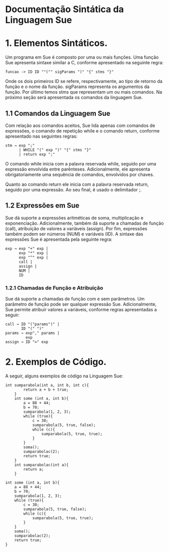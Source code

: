 # Documentação Sintática da Linguagem Sue

# 1. Elementos Sintáticos.

Um programa em Sue é composto por uma ou mais funções. Uma função Sue apresenta sintaxe similar a C, conforme apresentado na seguinte regra:
``` 
funcao -> ID ID ""("" sigParams ")" "{" stms "}"
```
Onde os dois primeiros ID se refere, respectivamente, ao tipo de retorno da função e o nome da função. sigParams representa os argumentos da função. Por último temos stms que representam um ou mais comandos. Na próximo seção será apresentada os comandos da linguagem Sue.


## 1.1 Comandos da Linguagem Sue

Com relação aos comandos aceitos, Sue lida apenas com comandos de expressões, o comando de repetição while e o comando return, conforme apresentado nas seguintes regras:

```
stm → exp ";"  
      | WHILE "(" exp ")" "{" stms "}" 
      | return exp ";"

```
O comando while inicia com a palavra reservada while, seguido por uma expressão envolvida entre parênteses. Adicionalmente, ele apresenta obrigatoriamente uma sequência de comandos, envolvidos por chaves.

Quanto ao comando return ele inicia com a palavra reservada return, seguido por uma expressão. Ao seu final, é usado o delimitador ;.

## 1.2 Expressões em Sue
Sue dá suporte a expressões aritméticas de soma, multiplicação e exponenciação. Adicionalmente, também dá suporte a chamadas de função (call), atribuição de valores a variáveis (assign). Por fim, expressões também podem ser números (NUM) e variáveis (ID). A sintaxe das expressões Sue é apresentada pela seguinte regra:

```
exp → exp "+" exp | 
      exp "*" exp | 
      exp "^" exp | 
      call | 
      assign | 
      NUM | 
      ID
```

### 1.2.1 Chamadas de Função e Atribuição

Sue dá suporte a chamadas de função com e sem parâmetros. Um parâmetro de função pode ser qualquer expressão Sue. Adicionalmente, Sue permite atribuir valores a variáveis, conforme regras apresentadas a seguir:

```
call → ID "("params")" | 
       ID "(" ")"
params → exp"," params | 
         exp
assign → ID "=" exp
```


# 2. Exemplos de Código.

A seguir, alguns exemplos de código na Linguagem Sue:

```
int sumparabola(int a, int b, int c){
        return a + b + true;
    }
    int some (int a, int b){
        a = 88 + 44;
        b = 70;
        sumparabola(1, 2, 3);        
        while (true){
            c = 38;
            sumparabola(5, true, false);
            while (c){
                sumparabola(5, true, true);
            }
        }
        soma();
        sumparabolac(2);
        return true;
    }
    int sumparabolac(int a){
        return a;
    }
```

```
int some (int a, int b){ 
    a = 88 + 44; 
    b = 70; 
    sumparabola(1, 2, 3);         
    while (true){ 
        c = 38; 
        sumparabola(5, true, false); 
        while (c){ 
            sumparabola(5, true, true); 
        } 
    } 
    soma(); 
    sumparabolac(2); 
    return true; 
}
```
